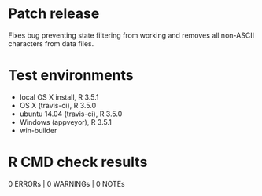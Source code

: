 # Patch release

Fixes bug preventing state filtering from working and removes all non-ASCII characters from data files.

# Test environments

- local OS X install, R 3.5.1
- OS X (travis-ci), R 3.5.0
- ubuntu 14.04 (travis-ci), R 3.5.0
- Windows (appveyor), R 3.5.1
- win-builder

# R CMD check results

0 ERRORs | 0 WARNINGs | 0 NOTEs
